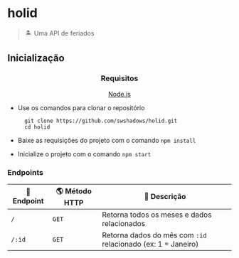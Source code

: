 # holid

> 🏝 Uma API de feriados

## Inicialização

<div align=center>

### Requisitos

[Node.js](https://nodejs.org/en/)

</div>

- Use os comandos para clonar o repositório

  ```
    git clone https://github.com/swshadows/holid.git
    cd holid
  ```

- Baixe as requisições do projeto com o comando `npm install`
- Inicialize o projeto com o comando `npm start`

### Endpoints

| 🎯 Endpoint | 🌎 Método HTTP | 📄 Descrição                                                 |
| ----------- | -------------- | ------------------------------------------------------------ |
| `/`         | `GET`          | Retorna todos os meses e dados relacionados                  |
| `/:id`      | `GET`          | Retorna dados do mês com `:id` relacionado (ex: 1 = Janeiro) |
